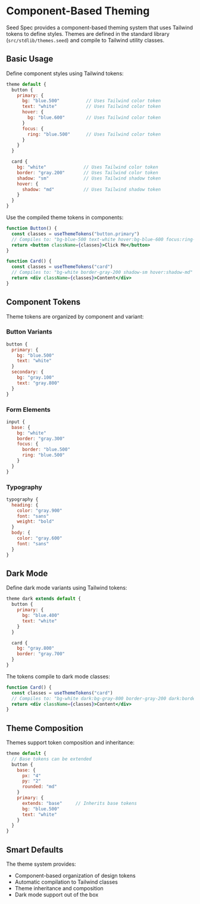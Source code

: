 # Component-Based Theming

Seed Spec provides a component-based theming system that uses Tailwind tokens to define styles. Themes are defined in the standard library (`src/stdlib/themes.seed`) and compile to Tailwind utility classes.

## Basic Usage

Define component styles using Tailwind tokens:

```javascript
theme default {
  button {
    primary: {
      bg: "blue.500"          // Uses Tailwind color token
      text: "white"           // Uses Tailwind color token
      hover: {
        bg: "blue.600"        // Uses Tailwind color token
      }
      focus: {
        ring: "blue.500"      // Uses Tailwind color token
      }
    }
  }

  card {
    bg: "white"              // Uses Tailwind color token
    border: "gray.200"       // Uses Tailwind color token
    shadow: "sm"             // Uses Tailwind shadow token
    hover: {
      shadow: "md"           // Uses Tailwind shadow token
    }
  }
}
```

Use the compiled theme tokens in components:

```jsx
function Button() {
  const classes = useThemeTokens("button.primary")
  // Compiles to: "bg-blue-500 text-white hover:bg-blue-600 focus:ring-blue-500"
  return <button className={classes}>Click Me</button>
}

function Card() {
  const classes = useThemeTokens("card")
  // Compiles to: "bg-white border-gray-200 shadow-sm hover:shadow-md"
  return <div className={classes}>Content</div>
}
```

## Component Tokens

Theme tokens are organized by component and variant:

### Button Variants
```javascript
button {
  primary: {
    bg: "blue.500"
    text: "white"
  }
  secondary: {
    bg: "gray.100"
    text: "gray.800"
  }
}
```

### Form Elements
```javascript
input {
  base: {
    bg: "white"
    border: "gray.300"
    focus: {
      border: "blue.500"
      ring: "blue.500"
    }
  }
}
```

### Typography
```javascript
typography {
  heading: {
    color: "gray.900"
    font: "sans"
    weight: "bold"
  }
  body: {
    color: "gray.600"
    font: "sans"
  }
}
```

## Dark Mode

Define dark mode variants using Tailwind tokens:

```javascript
theme dark extends default {
  button {
    primary: {
      bg: "blue.400"
      text: "white"
    }
  }

  card {
    bg: "gray.800"
    border: "gray.700"
  }
}
```

The tokens compile to dark mode classes:
```jsx
function Card() {
  const classes = useThemeTokens("card")
  // Compiles to: "bg-white dark:bg-gray-800 border-gray-200 dark:border-gray-700"
  return <div className={classes}>Content</div>
}
```

## Theme Composition

Themes support token composition and inheritance:

```javascript
theme default {
  // Base tokens can be extended
  button {
    base: {
      px: "4"
      py: "2"
      rounded: "md"
    }
    primary: {
      extends: "base"     // Inherits base tokens
      bg: "blue.500"
      text: "white"
    }
  }
}
```

## Smart Defaults

The theme system provides:
- Component-based organization of design tokens
- Automatic compilation to Tailwind classes
- Theme inheritance and composition
- Dark mode support out of the box
